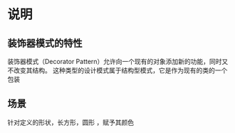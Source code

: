 # 说明



## 装饰器模式的特性
装饰器模式（Decorator Pattern）允许向一个现有的对象添加新的功能，同时又不改变其结构。
这种类型的设计模式属于结构型模式，它是作为现有的类的一个包装

## 场景
针对定义的形状，长方形，圆形 ，赋予其颜色
